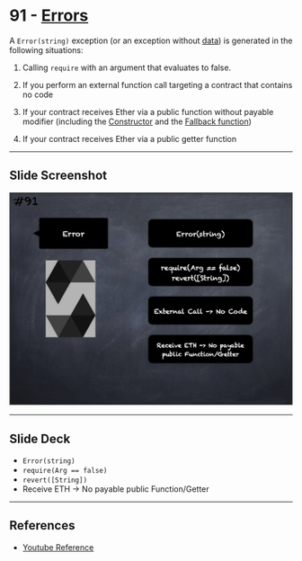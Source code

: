 # 91 - [Errors](Errors.md)
A `Error(string)` exception (or an exception without [data](Data.md)) is generated in the following situations:

1. Calling `require` with an argument that evaluates to false.
    
2. If you perform an external function call targeting a contract that contains no code
    
3. If your contract receives Ether via a public function without payable modifier (including the [Constructor](Constructor.md) and the [Fallback function](Fallback%20Function.md))
    
4. If your contract receives Ether via a public getter function

___
## Slide Screenshot
![091.png](../images/solidity101/091.png)
___
## Slide Deck
- `Error(string)`
- `require(Arg == false)`
- `revert([String])`
- Receive ETH -> No payable public Function/Getter
___
## References
- [Youtube Reference](https://youtu.be/_oN7XuyhoZA?t=924)


